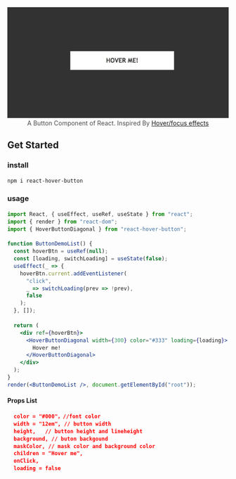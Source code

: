 <center>
<img src="./btn.gif">
</center>

<center style="color:#4d4d4d">A Button Component of React. Inspired By <a href="https://codepen.io/thebabydino/pen/vQNVQe/">Hover/focus effects</a></center>

## Get Started

### install

```bash
npm i react-hover-button
```

### usage

```jsx
import React, { useEffect, useRef, useState } from "react";
import { render } from "react-dom";
import { HoverButtonDiagonal } from "react-hover-button";

function ButtonDemoList() {
  const hoverBtn = useRef(null);
  const [loading, switchLoading] = useState(false);
  useEffect(_ => {
    hoverBtn.current.addEventListener(
      "click",
      _ => switchLoading(prev => !prev),
      false
    );
  }, []);

  return (
    <div ref={hoverBtn}>
      <HoverButtonDiagonal width={300} color="#333" loading={loading}>
        Hover me!
      </HoverButtonDiagonal>
    </div>
  );
}
render(<ButtonDemoList />, document.getElementById("root"));
```

#### Props List

```json
  color = "#000"，//font color
  width = "12em", // button width
  height,   // button height and lineheight
  background, // buton backgound
  maskColor, // mask color and background color
  children = "Hover me",
  onClick,
  loading = false
```
